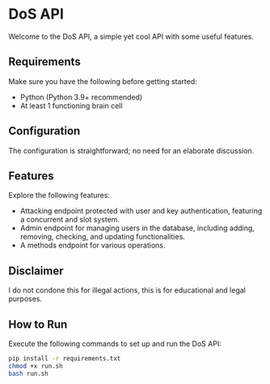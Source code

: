 # DoS API

Welcome to the DoS API, a simple yet cool API with some useful features.

## Requirements
Make sure you have the following before getting started:
- Python (Python 3.9+ recommended)
- At least 1 functioning brain cell

## Configuration
The configuration is straightforward; no need for an elaborate discussion.

## Features
Explore the following features:
- Attacking endpoint protected with user and key authentication, featuring a concurrent and slot system.
- Admin endpoint for managing users in the database, including adding, removing, checking, and updating functionalities.
- A methods endpoint for various operations.

## Disclaimer
I do not condone this for illegal actions, this is for educational and legal purposes.

## How to Run
Execute the following commands to set up and run the DoS API:
```bash
pip install -r requirements.txt
chmod +x run.sh
bash run.sh
```
